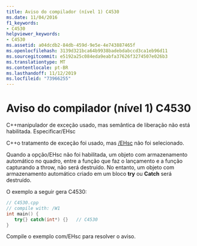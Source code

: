```yaml
---
title: Aviso do compilador (nível 1) C4530
ms.date: 11/04/2016
f1_keywords:
- C4530
helpviewer_keywords:
- C4530
ms.assetid: a04dcdb2-84db-459d-9e5e-4e743887465f
ms.openlocfilehash: 3139d321bca64b9938badebdabccd3ca1eb96d11
ms.sourcegitcommit: e5192a25c084eda9eabfa37626f3274507e026b3
ms.translationtype: MT
ms.contentlocale: pt-BR
ms.lasthandoff: 11/12/2019
ms.locfileid: "73966255"
---
```

# <a name="compiler-warning-level-1-c4530"></a>Aviso do compilador (nível 1) C4530

C++manipulador de exceção usado, mas semântica de liberação não está habilitada. Especificar/EHsc

C++o tratamento de exceção foi usado, mas [/EHsc](../../build/reference/eh-exception-handling-model.md) não foi selecionado.

Quando a opção/EHsc não foi habilitada, um objeto com armazenamento automático no quadro, entre a função que faz o lançamento e a função capturando a throw, não será destruído. No entanto, um objeto com armazenamento automático criado em um bloco **try** ou **Catch** será destruído.

O exemplo a seguir gera C4530:

```cpp
// C4530.cpp
// compile with: /W1
int main() {
   try{} catch(int*) {}   // C4530
}
```

Compile o exemplo com/EHsc para resolver o aviso.